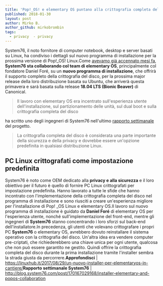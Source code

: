 ```yaml
---
title: 'Pop!_OS! e elementary OS puntano alla crittografia completa del disco'
published: 2018-01-30
layout: post
author: Mirko B.
author_github: mirkobrombin
tags:
  - privacy  - privacy
---
```

System76, il noto fornitore di computer notebook, desktop e server basati su Linux, ha condiviso i dettagli sul nuovo programma di installazione per la prossima versione di Pop!_OS! Linux.Come <a href="https://linuxhub.it/2017/08/29/un-nuovo-installer-per-elementaryos-in-cantiere/">avevamo giá accennato mesi fa</a>, <strong>System76 sta collaborando col team di elementary OS</strong>, principalmente col fondatore Daniel Foré, su un <strong>nuovo programma di installazione</strong>, che offrirà il supporto completo della crittografia del disco, per la prossima major release della loro distribuzione basata su Ubuntu, che arriverà questa primavera e sará basata sulla release <strong>18.04 LTS (Bionic Beaver)</strong> di Canonical.<blockquote>Il lavoro con elementary OS era incentrato sull'esperienza utente dell'installazione, sul partizionamento delle unità, sul dual boot e sulla crittografia completa del disco</blockquote>ha scritto uno degli ingegneri di System76 nell'ultimo <a href="http://blog.system76.com/post/170167029168/installer-elementary-and-popos-collaboration">rapporto settimanale</a> del progetto.<blockquote>La crittografia completa del disco è considerata una parte importante della sicurezza e della privacy e dovrebbe essere un'opzione predefinita in qualsiasi distribuzione Linux.</blockquote><h2>PC Linux crittografati come impostazione predefinita</h2>System76 è noto come OEM dedicato alla <strong>privacy e alla sicurezza</strong> e il loro obiettivo per il futuro è quello di fornire PC Linux crittografati per impostazione predefinita. Hanno lavorato a tutte le sfide che hanno incontrato con l'implementazione della crittografia completa del disco nel programma di installazione e sono riusciti a creare un'esperienza migliore per l'installazione di Pop! _OS Linux e elementary OS.Il lavoro sul nuovo programma di installazione è guidato da <strong>Daniel Foré</strong> di elementary OS per l'esperienza utente, nonché sull'implementazione del front-end, mentre gli ingegneri di <strong>System76</strong> stanno concentrando i loro sforzi sul back-end dell'installatore.In precedenza, gli utenti che volevano crittografare i propri PC <strong>System76</strong> o elementary OS, avrebbero dovuto reinstallare il sistema operativo con la crittografia del disco. Un'altra idea era vendere computer pre-criptati, che richiederebbero una chiave unica per ogni utente, qualcosa che non può essere garantito ne gestito. Quindi offrire la crittografia completa del disco durante la prima installazione tramite l'installer sembra la strada giusta da percorrere.<strong>Approfondisci</strong> | <a href="https://linuxhub.it/2017/08/29/un-nuovo-installer-per-elementaryos-in-cantiere/">https://linuxhub.it/2017/08/29/un-nuovo-installer-per-elementaryos-in-cantiere/</a><strong>Rapporto settimanale System76</strong> | <a href="http://blog.system76.com/post/170167029168/installer-elementary-and-popos-collaboration">http://blog.system76.com/post/170167029168/installer-elementary-and-popos-collaboration</a>